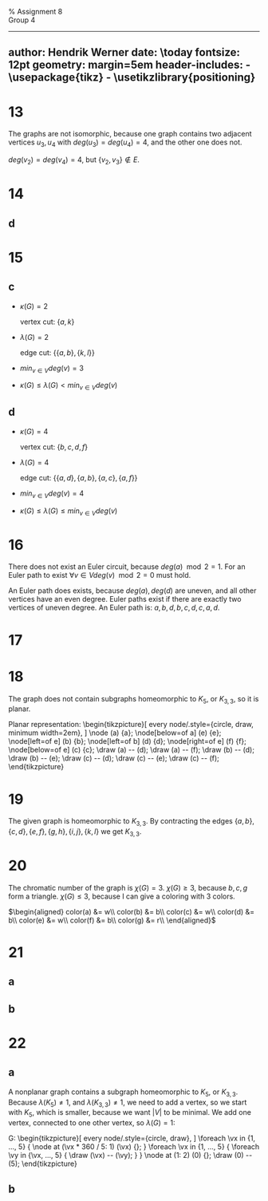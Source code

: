 % Assignment 8\
	Group 4

---
author: Hendrik Werner
date: \today
fontsize: 12pt
geometry: margin=5em
header-includes:
	- \usepackage{tikz}
	- \usetikzlibrary{positioning}
---

# 13

The graphs are not isomorphic, because one graph contains two adjacent vertices $u_3, u_4$ with $deg(u_3) = deg(u_4) = 4$, and the other one does not.

$deg(v_2) = deg(v_4) = 4$, but $\{v_2, v_3\} \not \in E$.

# 14
## d

# 15
## c
* $\kappa(G) = 2$

	vertex cut: $\{a, k\}$
* $\lambda(G) = 2$

	edge cut: $\{\{a, b\}, \{k, l\}\}$
* $min_{v \in V} deg(v) = 3$
* $\kappa(G) \leq \lambda(G) < min_{v \in V} deg(v)$

## d
* $\kappa(G) = 4$

	vertex cut: $\{b, c, d, f\}$
* $\lambda(G) = 4$

	edge cut: $\{\{a, d\}, \{a, b\}, \{a, c\}, \{a, f\}\}$
* $min_{v \in V} deg(v) = 4$
* $\kappa(G) \leq \lambda(G) \leq min_{v \in V} deg(v)$

# 16

There does not exist an Euler circuit, because $deg(a) \mod 2 = 1$. For an Euler path to exist $\forall v \in V deg(v) \mod 2 = 0$ must hold.

An Euler path does exists, because $deg(a), deg(d)$ are uneven, and all other vertices have an even degree. Euler paths exist if there are exactly two vertices of uneven degree. An Euler path is: $a, b, d, b, c, d, c, a, d$.

# 17

# 18

The graph does not contain subgraphs homeomorphic to $K_5$, or $K_{3, 3}$, so it is planar.

Planar representation:
\begin{tikzpicture}[
	every node/.style={circle, draw, minimum width=2em},
]
	\node (a) {a};
	\node[below=of a] (e) {e};
	\node[left=of e] (b) {b};
	\node[left=of b] (d) {d};
	\node[right=of e] (f) {f};
	\node[below=of e] (c) {c};
	\draw (a) -- (d);
	\draw (a) -- (f);
	\draw (b) -- (d);
	\draw (b) -- (e);
	\draw (c) -- (d);
	\draw (c) -- (e);
	\draw (c) -- (f);
\end{tikzpicture}

# 19

The given graph is homeomorphic to $K_{3, 3}$. By contracting the edges $\{a, b\}, \{c, d\}, \{e, f\}, \{g, h\}, \{i, j\}, \{k, l\}$ we get $K_{3, 3}$.

# 20

The chromatic number of the graph is $\chi(G) = 3$. $\chi(G) \geq 3$, because $b, c, g$ form a triangle. $\chi(G) \leq 3$, because I can give a coloring with 3 colors.

$\begin{aligned}
	color(a) &= w\\
	color(b) &= b\\
	color(c) &= w\\
	color(d) &= b\\
	color(e) &= w\\
	color(f) &= b\\
	color(g) &= r\\
\end{aligned}$

# 21
## a
## b

# 22
## a
A nonplanar graph contains a subgraph homeomorphic to $K_5$, or $K_{3, 3}$. Because $\lambda(K_5) \neq 1$, and $\lambda(K_{3, 3}) \neq 1$, we need to add a vertex, so we start with $K_5$, which is smaller, because we want $|V|$ to be minimal. We add one vertex, connected to one other vertex, so $\lambda(G) = 1$:

G:
\begin{tikzpicture}[
	every node/.style={circle, draw},
]
	\foreach \vx in {1, ..., 5} {
		\node at (\vx * 360 / 5: 1) (\vx) {};
	}
	\foreach \vx in {1, ..., 5} {
		\foreach \vy  in {\vx, ..., 5} {
			\draw (\vx) -- (\vy);
		}
	}
	\node at (1: 2) (0) {};
	\draw (0) -- (5);
\end{tikzpicture}

## b
